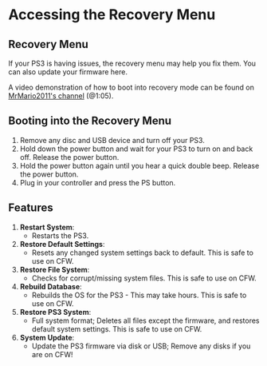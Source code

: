 # Accessing the Recovery Menu

## Recovery Menu

If your PS3 is having issues, the recovery menu may help you fix them. You can also update your firmware here.

A video demonstration of how to boot into recovery mode can be found on [MrMario2011's channel](https://youtu.be/8SwJ17BkeVw?list=PL1CadovfabPsSL6j1QRMJrThmnZFaNMe6&t=66) \(@1:05\).

## Booting into the Recovery Menu

1. Remove any disc and USB device and turn off your PS3.
2. Hold down the power button and wait for your PS3 to turn on and back off. Release the power button.
3. Hold the power button again until you hear a quick double beep. Release the power button.
4. Plug in your controller and press the PS button.

## Features

1. **Restart System**:
   * Restarts the PS3.
2. **Restore Default Settings**:
   * Resets any changed system settings back to default. This is safe to use on CFW.
3. **Restore File System**:
   * Checks for corrupt/missing system files. This is safe to use on CFW.
4. **Rebuild Database**:
   * Rebuilds the OS for the PS3 - This may take hours. This is safe to use on CFW.
5. **Restore PS3 System**:
   * Full system format; Deletes all files except the firmware, and restores default system settings. This is safe to use on CFW. 
6. **System Update**:
   * Update the PS3 firmware via disk or USB; Remove any disks if you are on CFW!

